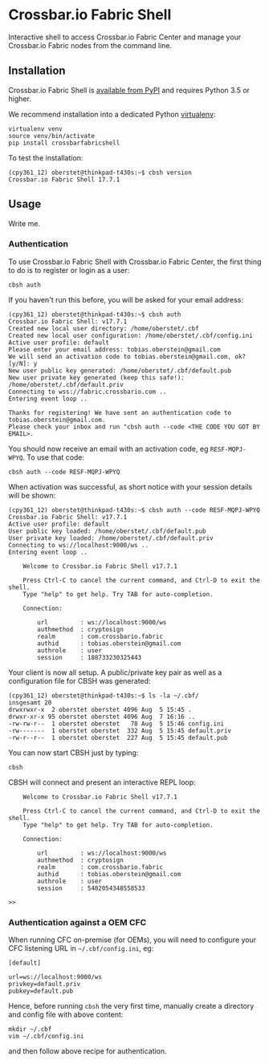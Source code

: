 # Crossbar.io Fabric Shell

Interactive shell to access Crossbar.io Fabric Center and manage your Crossbar.io Fabric nodes from the command line.

## Installation

Crossbar.io Fabric Shell is [available from PyPI](https://pypi.python.org/pypi/crossbarfabricshell) and requires Python 3.5 or higher.

We recommend installation into a dedicated Python [virtualenv](https://virtualenv.pypa.io/en/stable/):

```console
virtualenv venv
source venv/bin/activate
pip install crossbarfabricshell
```

To test the installation:

```console
(cpy361_12) oberstet@thinkpad-t430s:~$ cbsh version
Crossbar.io Fabric Shell 17.7.1
```

## Usage

Write me.


### Authentication

To use Crossbar.io Fabric Shell with Crossbar.io Fabric Center, the first thing to do is to register or login as a user:

```console
cbsh auth
```

If you haven't run this before, you will be asked for your email address:

```console
(cpy361_12) oberstet@thinkpad-t430s:~$ cbsh auth
Crossbar.io Fabric Shell: v17.7.1
Created new local user directory: /home/oberstet/.cbf
Created new local user configuration: /home/oberstet/.cbf/config.ini
Active user profile: default
Please enter your email address: tobias.oberstein@gmail.com
We will send an activation code to tobias.oberstein@gmail.com, ok? [y/N]: y
New user public key generated: /home/oberstet/.cbf/default.pub
New user private key generated (keep this safe!): /home/oberstet/.cbf/default.priv
Connecting to wss://fabric.crossbario.com ..
Entering event loop ..

Thanks for registering! We have sent an authentication code to tobias.oberstein@gmail.com.
Please check your inbox and run "cbsh auth --code <THE CODE YOU GOT BY EMAIL>.
```

You should now receive an email with an activation code, eg `RESF-MQPJ-WPYQ`. To use that code:

```console
cbsh auth --code RESF-MQPJ-WPYQ
```

When activation was successful, as short notice with your session details will be shown:


```console
(cpy361_12) oberstet@thinkpad-t430s:~$ cbsh auth --code RESF-MQPJ-WPYQ
Crossbar.io Fabric Shell: v17.7.1
Active user profile: default
User public key loaded: /home/oberstet/.cbf/default.pub
User private key loaded: /home/oberstet/.cbf/default.priv
Connecting to ws://localhost:9000/ws ..
Entering event loop ..

    Welcome to Crossbar.io Fabric Shell v17.7.1

    Press Ctrl-C to cancel the current command, and Ctrl-D to exit the shell.
    Type "help" to get help. Try TAB for auto-completion.

    Connection:

        url         : ws://localhost:9000/ws
        authmethod  : cryptosign
        realm       : com.crossbario.fabric
        authid      : tobias.oberstein@gmail.com
        authrole    : user
        session     : 188733230325443
```

Your client is now all setup. A public/private key pair as well as a configuration file for CBSH was generated:

```console
(cpy361_12) oberstet@thinkpad-t430s:~$ ls -la ~/.cbf/
insgesamt 20
drwxrwxr-x  2 oberstet oberstet 4096 Aug  5 15:45 .
drwxr-xr-x 95 oberstet oberstet 4096 Aug  7 16:16 ..
-rw-rw-r--  1 oberstet oberstet   78 Aug  5 15:46 config.ini
-rw-------  1 oberstet oberstet  332 Aug  5 15:45 default.priv
-rw-r--r--  1 oberstet oberstet  227 Aug  5 15:45 default.pub
```

You can now start CBSH just by typing:

```console
cbsh
```

CBSH will connect and present an interactive REPL loop:

```
    Welcome to Crossbar.io Fabric Shell v17.7.1

    Press Ctrl-C to cancel the current command, and Ctrl-D to exit the shell.
    Type "help" to get help. Try TAB for auto-completion.

    Connection:

        url         : ws://localhost:9000/ws
        authmethod  : cryptosign
        realm       : com.crossbario.fabric
        authid      : tobias.oberstein@gmail.com
        authrole    : user
        session     : 5482054348558533

>>
```


### Authentication against a OEM CFC

When running CFC on-premise (for OEMs), you will need to configure your CFC listening URL in `~/.cbf/config.ini`, eg:

```
[default]

url=ws://localhost:9000/ws
privkey=default.priv
pubkey=default.pub
```

Hence, before running `cbsh` the very first time, manually create a directory and config file with above content:

```
mkdir ~/.cbf
vim ~/.cbf/config.ini
```

and then follow above recipe for authentication.
